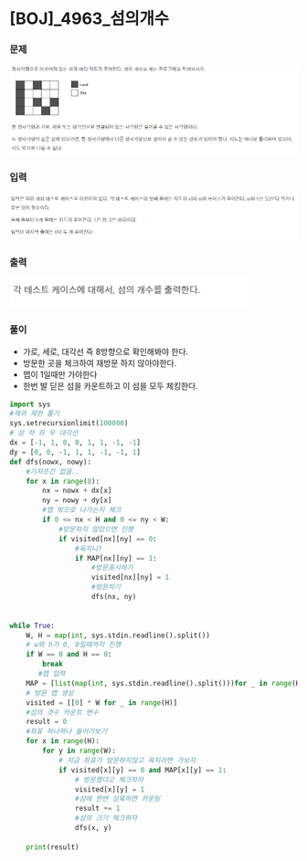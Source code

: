 # [BOJ]_4963_섬의개수

### 문제

![image-20211030013547646]([BOJ]_4963_섬의개수.assets/image-20211030013547646.png)

### 입력

![image-20211030013557188]([BOJ]_4963_섬의개수.assets/image-20211030013557188.png)

### 출력

![image-20211030013603958]([BOJ]_4963_섬의개수.assets/image-20211030013603958.png)

### 풀이

- 가로, 세로, 대각선  즉 8방향으로 확인해봐야 한다.
- 방문한 곳을 체크하여 재방문 하지 않아야한다.
- 맵이 1일때만 가야한다
- 한번 발 딛은 섬을 카운트하고 이 섬을 모두 체킹한다.

```python
import sys
#재귀 제한 풀기
sys.setrecursionlimit(100000)
# 상 하 좌 우 대각선
dx = [-1, 1, 0, 0, 1, 1, -1, -1]
dy = [0, 0, -1, 1, 1, -1, -1, 1]
def dfs(nowx, nowy):
    #기저조건 없음..
    for x in range(8):
        nx = nowx + dx[x]
        ny = nowy + dy[x]
        #맵 밖으로 나가는지 체크
        if 0 <= nx < H and 0 <= ny < W:
            #방문하지 않았으면 진행
            if visited[nx][ny] == 0:
                #육지니?
                if MAP[nx][ny] == 1:
                    #방문표시하기
                    visited[nx][ny] = 1
                    #방문하기
                    dfs(nx, ny)


while True:
    W, H = map(int, sys.stdin.readline().split())
    # w와 h가 0, 0일때까지 진행
    if W == 0 and H == 0:
        break
       #맵 입력
    MAP = [list(map(int, sys.stdin.readline().split()))for _ in range(H)]
    # 방문 맵 생성
    visited = [[0] * W for _ in range(H)]
    #섬의 갯수 카운트 변수
    result = 0
    #좌표 하나하나 들어가보기
    for x in range(H):
        for y in range(W):
            # 지금 좌표가 방문하지않고 육지라면 가보자
            if visited[x][y] == 0 and MAP[x][y] == 1:
                # 방문했다고 체크하자
                visited[x][y] = 1
                #섬에 한번 상륙하면 카운팅
                result += 1
                #섬의 크기 체크하자
                dfs(x, y)

    print(result)
```

